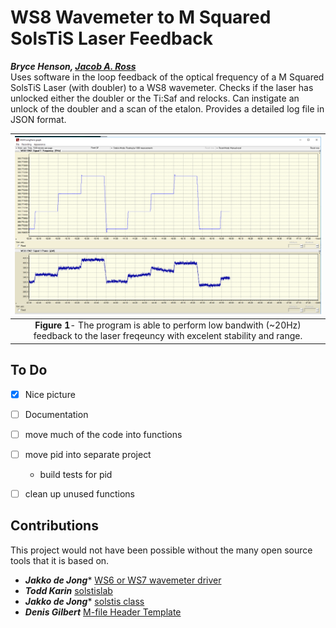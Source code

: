 # WS8 Wavemeter to M Squared SolsTiS Laser Feedback
***Bryce Henson, [Jacob A. Ross](https://github.com/GroundhogState)***    
Uses software in the loop feedback of the optical frequency of a M Squared SolsTiS Laser (with doubler) to a WS8 wavemeter.
Checks if the laser has unlocked either the doubler or the Ti:Saf and relocks.
Can instigate an unlock of the doubler and a scan of the etalon.
Provides a detailed log file in JSON format.

| ![Feedback Demonstration](/figs/example_feedback.png "Fig1") | 
|:--:| 
| **Figure 1**- The program is able to perform low bandwith (~20Hz) feedback to the laser freqeuncy with excelent stability and range. |


## To Do
- [x] Nice picture
- [ ] Documentation
- [ ] move much of the code into functions
- [ ] move pid into separate project
  * build tests for pid
- [ ] clean up unused functions


## Contributions
This project would not have been possible without the many open source tools that it is based on.
* ***Jakko de Jong**** [WS6 or WS7 wavemeter driver](https://au.mathworks.com/matlabcentral/fileexchange/60330-ws6-or-ws7-wavemeter-driver)
* ***Todd Karin*** [solstislab](https://au.mathworks.com/matlabcentral/fileexchange/48669-solstislab?focused=3c86d3a6-ddfc-1192-89f5-24b4a08105ab&tab=function)
* ***Jakko de Jong**** [solstis class](https://au.mathworks.com/matlabcentral/fileexchange/60282-solstis-class?focused=b9c3d9cc-4c04-f794-f7ce-19688fc6d5ff&tab=function )
* ***Denis Gilbert***    [M-file Header Template](https://au.mathworks.com/matlabcentral/fileexchange/4908-m-file-header-template)

